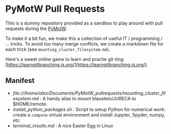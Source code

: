 # PyMotW Pull Requests

This is a dummy repository provided as a sandbox to play around with pull requests during the [PyMotW](https://github.com/INM-6/Python-Module-of-the-Week/tree/master/session23_PullRequests).

To make it a bit fun, we make this a collection of useful IT / programming / ... tricks. To avoid too many merge conflicts, we create a markdown file for each trick (see `mounting_cluster_filesystem.md`).

Here's a sweet online game to learn and practie git-ting: [https://learngitbranching.js.org/](https://learngitbranching.js.org/).

## Manifest

  - _file:///home/alex/Documents/PyMotW_pullrequests/mounting_cluster_filesystem.md_ : A handy alias to mount blaustein/JURECA to $HOME/remote.
  - _install_python_packages.sh_ : Script to setup Python for numerical work: create a `compute` virtual environment and install Jupyter, Spyder, numpy, etc.
  - _terminal_insults.md_ : A nice Easter Egg in Linux
